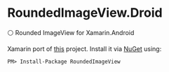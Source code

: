 # RoundedImageView.Droid

:white_circle: Rounded ImageView for Xamarin.Android


Xamarin port of [this](https://github.com/vinc3m1/RoundedImageView/) project. Install it via [NuGet](https://www.nuget.org/packages/RoundedImageView) using:

```PM> Install-Package RoundedImageView```